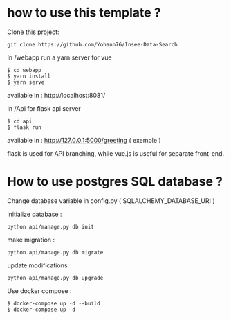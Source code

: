 # how to use this template ?

Clone this project:

    git clone https://github.com/Yohann76/Insee-Data-Search

In /webapp run a yarn server for vue

    $ cd webapp
    $ yarn install 
    $ yarn serve

available in : http://localhost:8081/

In /Api for flask api server

    $ cd api
    $ flask run
 
available in : http://127.0.0.1:5000/greeting ( exemple )


flask is used for API branching, while vue.js is useful for separate front-end.

# How to use postgres SQL database ?

Change database variable in config.py ( SQLALCHEMY_DATABASE_URI )

initialize database :

    python api/manage.py db init

make migration :

    python api/manage.py db migrate

update modifications:

    python api/manage.py db upgrade

Use docker compose :

    $ docker-compose up -d --build
    $ docker-compose up -d
